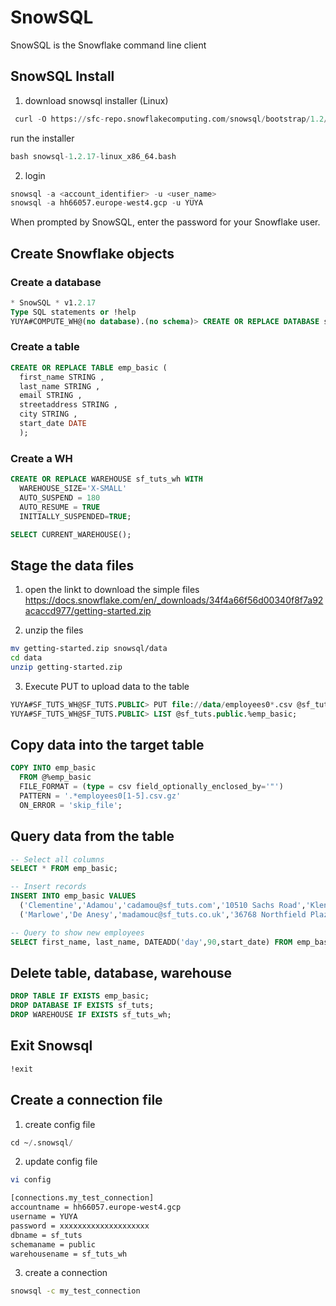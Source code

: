 # SnowSQL
SnowSQL is the Snowflake command line client

## SnowSQL Install
1. download snowsql installer (Linux)
```sql
 curl -O https://sfc-repo.snowflakecomputing.com/snowsql/bootstrap/1.2/linux_x86_64/snowsql-1.2.17-linux_x86_64.bash

```
run the installer
```sql
bash snowsql-1.2.17-linux_x86_64.bash
```

2. login
```sql
snowsql -a <account_identifier> -u <user_name>
snowsql -a hh66057.europe-west4.gcp -u YUYA
```
When prompted by SnowSQL, enter the password for your Snowflake user.

## Create Snowflake objects

### Create a database
```sql
* SnowSQL * v1.2.17
Type SQL statements or !help
YUYA#COMPUTE_WH@(no database).(no schema)> CREATE OR REPLACE DATABASE sf_tuts;
```

### Create a table
```sql
CREATE OR REPLACE TABLE emp_basic (
  first_name STRING ,
  last_name STRING ,
  email STRING ,
  streetaddress STRING ,
  city STRING ,
  start_date DATE
  );
```

### Create a WH
```sql
CREATE OR REPLACE WAREHOUSE sf_tuts_wh WITH
  WAREHOUSE_SIZE='X-SMALL'
  AUTO_SUSPEND = 180
  AUTO_RESUME = TRUE
  INITIALLY_SUSPENDED=TRUE;

SELECT CURRENT_WAREHOUSE();
```

## Stage the data files

1. open the linkt to download the simple files
https://docs.snowflake.com/en/_downloads/34f4a66f56d00340f8f7a92acaccd977/getting-started.zip

2. unzip the files
```bash
mv getting-started.zip snowsql/data
cd data
unzip getting-started.zip
```

3. Execute PUT to upload data to the table
```sql
YUYA#SF_TUTS_WH@SF_TUTS.PUBLIC> PUT file://data/employees0*.csv @sf_tuts.public.%emp_basic;
YUYA#SF_TUTS_WH@SF_TUTS.PUBLIC> LIST @sf_tuts.public.%emp_basic;
```

## Copy data into the target table
```sql
COPY INTO emp_basic
  FROM @%emp_basic
  FILE_FORMAT = (type = csv field_optionally_enclosed_by='"')
  PATTERN = '.*employees0[1-5].csv.gz'
  ON_ERROR = 'skip_file';
```

## Query data from the table
```sql
-- Select all columns
SELECT * FROM emp_basic;

-- Insert records
INSERT INTO emp_basic VALUES
  ('Clementine','Adamou','cadamou@sf_tuts.com','10510 Sachs Road','Klenak','2017-9-22') ,
  ('Marlowe','De Anesy','madamouc@sf_tuts.co.uk','36768 Northfield Plaza','Fangshan','2017-1-26');

-- Query to show new employees
SELECT first_name, last_name, DATEADD('day',90,start_date) FROM emp_basic WHERE start_date <= '2017-01-01';
```

## Delete table, database, warehouse

```sql
DROP TABLE IF EXISTS emp_basic;
DROP DATABASE IF EXISTS sf_tuts;
DROP WAREHOUSE IF EXISTS sf_tuts_wh;
```

## Exit Snowsql
```sql
!exit
```

## Create a connection file

1. create config file
```sql
cd ~/.snowsql/
```

2. update config file

```bash
vi config

[connections.my_test_connection]
accountname = hh66057.europe-west4.gcp
username = YUYA
password = xxxxxxxxxxxxxxxxxxxx
dbname = sf_tuts
schemaname = public
warehousename = sf_tuts_wh
```

3. create a connection
```bash
snowsql -c my_test_connection
```